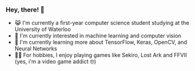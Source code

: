 ### Hey, there! 👋

- 😹 I'm currently a first-year computer science student studying at the University of Waterloo
- 💭 I'm currently interested in machine learning and computer vision
- 📕 I'm currently learning more about TensorFlow, Keras, OpenCV, and Neural Networks
- 🏃‍♂️ For hobbies, I enjoy playing games like Sekiro, Lost Ark and FFVII (yes, i'm a video game addict 🤓)

<!--
**MingLongSu/MingLongSu** is a ✨ _special_ ✨ repository because its `README.md` (this file) appears on your GitHub profile.

Here are some ideas to get you started:

- 🔭 I’m currently working on ...
- 🌱 I’m currently learning ...
- 👯 I’m looking to collaborate on ...
- 🤔 I’m looking for help with ...
- 💬 Ask me about ...
- 📫 How to reach me: ...
- 😄 Pronouns: ...
- ⚡ Fun fact: ...
-->
